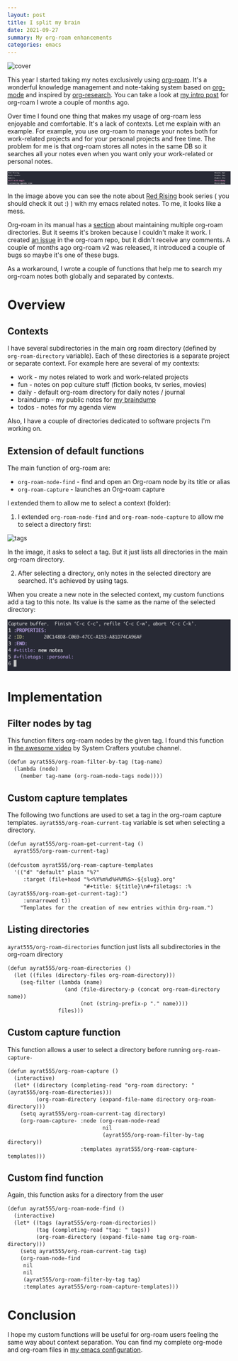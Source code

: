 ```yaml
---
layout: post
title: I split my brain
date: 2021-09-27
summary: My org-roam enhancements
categories: emacs
---
```


![cover](/images/2021-09-27-cover.png)

This year I started taking my notes exclusively using [org-roam](https://www.orgroam.com/). It's a wonderful knowledge management and note-taking system based on [org-mode](https://orgmode.org/) and inspired by [org-research](https://roamresearch.com/). You can take a look at [my intro post](https://www.badykov.com/common/2021/03/28/org-roam/) for org-roam I wrote a couple of months ago.

Over time I found one thing that makes my usage of org-roam less enjoyable and comfortable. It's a lack of contexts. Let me explain with an example. For example, you use org-roam to manage your notes both for work-related projects and for your personal projects and free time. The problem for me is that org-roam stores all notes in the same DB so it searches all your notes even when you want only your work-related or personal notes.

![mess](/images/2021-09-27-mess.png)

In the image above you can see the note about [Red Rising](https://en.wikipedia.org/wiki/Red_Rising) book series ( you should check it out :) ) with my emacs related notes. To me, it looks like a mess.

Org-roam in its manual has a [section](https://www.orgroam.com/manual.html#How-do-I-have-more-than-one-Org_002droam-directory_003f) about maintaining multiple org-roam directories. But it seems it's broken because I couldn't make it work. I created [an issue](https://github.com/org-roam/org-roam/issues/1831) in the org-roam repo, but it didn't receive any comments. A couple of months ago org-roam v2 was released, it introduced a couple of bugs so maybe it's one of these bugs.

As a workaround, I wrote a couple of functions that help me to search my org-roam notes both globally and separated by contexts.

# Overview

## Contexts

I have several subdirectories in the main org roam directory (defined by `org-roam-directory` variable). Each of these directories is a separate project or separate context. For example here are several of my contexts:

- work - my notes related to work and work-related projects
- fun - notes on pop culture stuff (fiction books, tv series, movies)
- daily - default org-roam directory for daily notes / journal
- braindump - my public notes for [my braindump](https://braindump.badykov.com/)
- todos - notes for my agenda view

Also, I have a couple of directories dedicated to software projects I'm working on.

## Extension of default functions

The main function of org-roam are:
- `org-roam-node-find` - find and open an Org-roam node by its title or alias
- `org-roam-capture` - launches an Org-roam capture

I extended them to allow me to select a context (folder):

1. I extended `org-roam-node-find` and `org-roam-node-capture` to allow me to select a directory first:

![tags](/images/2021-09-27-tags.png)

In the image, it asks to select a tag. But it just lists all directories in the main org-roam directory.

2. After selecting a directory, only notes in the selected directory are searched. It's achieved by using tags.

When you create a new note in the selected context, my custom functions add a tag to this note. Its value is the same as the name of the selected directory:

![capture](/images/2021-09-27-capture.png)

# Implementation

## Filter nodes by tag

This function filters org-roam nodes by the given tag. I found this function in [the awesome video](https://www.youtube.com/watch?v=CUkuyW6hr18) by System Crafters youtube channel.

```elisp
(defun ayrat555/org-roam-filter-by-tag (tag-name)
  (lambda (node)
    (member tag-name (org-roam-node-tags node))))
```

## Custom capture templates

The following two functions are used to set a tag in the org-roam capture templates. `ayrat555/org-roam-current-tag` variable is set when selecting a directory.

```elisp
(defun ayrat555/org-roam-get-current-tag ()
  ayrat555/org-roam-current-tag)

(defcustom ayrat555/org-roam-capture-templates
  '(("d" "default" plain "%?"
     :target (file+head "%<%Y%m%d%H%M%S>-${slug}.org"
                        "#+title: ${title}\n#+filetags: :%(ayrat555/org-roam-get-current-tag):")
     :unnarrowed t))
    "Templates for the creation of new entries within Org-roam.")
```

## Listing directories

`ayrat555/org-roam-directories` function just lists all subdirectories in the org-roam directory

```elisp
(defun ayrat555/org-roam-directories ()
  (let ((files (directory-files org-roam-directory)))
    (seq-filter (lambda (name)
                  (and (file-directory-p (concat org-roam-directory name))
                       (not (string-prefix-p "." name))))
                files)))
```

## Custom capture function

This function allows a user to select a directory before running `org-roam-capture-`

```elisp
(defun ayrat555/org-roam-capture ()
  (interactive)
  (let* ((directory (completing-read "org-roam directory: " (ayrat555/org-roam-directories)))
         (org-roam-directory (expand-file-name directory org-roam-directory)))
    (setq ayrat555/org-roam-current-tag directory)
    (org-roam-capture- :node (org-roam-node-read
                              nil
                              (ayrat555/org-roam-filter-by-tag directory))
                       :templates ayrat555/org-roam-capture-templates)))
```

## Custom find function

Again, this function asks for a directory from the user

```elisp
(defun ayrat555/org-roam-node-find ()
  (interactive)
  (let* ((tags (ayrat555/org-roam-directories))
         (tag (completing-read "tag: " tags))
         (org-roam-directory (expand-file-name tag org-roam-directory)))
    (setq ayrat555/org-roam-current-tag tag)
    (org-roam-node-find
     nil
     nil
     (ayrat555/org-roam-filter-by-tag tag)
     :templates ayrat555/org-roam-capture-templates)))
```

# Conclusion

I hope my custom functions will be useful for org-roam users feeling the same way about context separation. You can find my complete org-mode and org-roam files in [my emacs configuration](https://github.com/ayrat555/dot-emacs).
